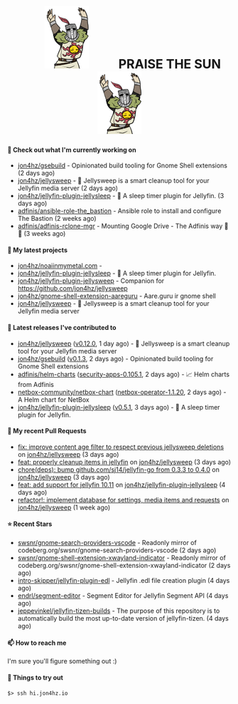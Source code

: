 <h1 align="center">
  <img src="./assets/praise-the-sun.gif" width="100" alt="PRAISE THE SUN" style="margin: 0 60px;"/>
  PRAISE THE SUN
  <img src="./assets/praise-the-sun.gif" width="100" alt="PRAISE THE SUN" style="margin: 0 60px;"/>
</h1>

#### 👷 Check out what I'm currently working on

- [jon4hz/gsebuild](https://github.com/jon4hz/gsebuild) - Opinionated build tooling for Gnome Shell extensions (2 days ago)
- [jon4hz/jellysweep](https://github.com/jon4hz/jellysweep) - 🧹 Jellysweep is a smart cleanup tool for your Jellyfin media server (2 days ago)
- [jon4hz/jellyfin-plugin-jellysleep](https://github.com/jon4hz/jellyfin-plugin-jellysleep) - 🌙 A sleep timer plugin for Jellyfin. (3 days ago)
- [adfinis/ansible-role-the_bastion](https://github.com/adfinis/ansible-role-the_bastion) - Ansible role to install and configure The Bastion (2 weeks ago)
- [adfinis/adfinis-rclone-mgr](https://github.com/adfinis/adfinis-rclone-mgr) - Mounting Google Drive - The Adfinis way 🧙✨ (3 weeks ago)

#### 🌱 My latest projects

- [jon4hz/noaiinmymetal.com](https://github.com/jon4hz/noaiinmymetal.com) - 
- [jon4hz/jellyfin-plugin-jellysleep](https://github.com/jon4hz/jellyfin-plugin-jellysleep) - 🌙 A sleep timer plugin for Jellyfin.
- [jon4hz/jellyfin-plugin-jellysweep](https://github.com/jon4hz/jellyfin-plugin-jellysweep) - Companion for https://github.com/jon4hz/jellysweep
- [jon4hz/gnome-shell-extension-aareguru](https://github.com/jon4hz/gnome-shell-extension-aareguru) - Aare.guru ir gnome shell
- [jon4hz/jellysweep](https://github.com/jon4hz/jellysweep) - 🧹 Jellysweep is a smart cleanup tool for your Jellyfin media server

#### 🔭 Latest releases I've contributed to

- [jon4hz/jellysweep](https://github.com/jon4hz/jellysweep) ([v0.12.0](https://github.com/jon4hz/jellysweep/releases/tag/v0.12.0), 1 day ago) - 🧹 Jellysweep is a smart cleanup tool for your Jellyfin media server
- [jon4hz/gsebuild](https://github.com/jon4hz/gsebuild) ([v0.1.3](https://github.com/jon4hz/gsebuild/releases/tag/v0.1.3), 2 days ago) - Opinionated build tooling for Gnome Shell extensions
- [adfinis/helm-charts](https://github.com/adfinis/helm-charts) ([security-apps-0.105.1](https://github.com/adfinis/helm-charts/releases/tag/security-apps-0.105.1), 2 days ago) - 📈 Helm charts from Adfinis
- [netbox-community/netbox-chart](https://github.com/netbox-community/netbox-chart) ([netbox-operator-1.1.20](https://github.com/netbox-community/netbox-chart/releases/tag/netbox-operator-1.1.20), 2 days ago) - A Helm chart for NetBox
- [jon4hz/jellyfin-plugin-jellysleep](https://github.com/jon4hz/jellyfin-plugin-jellysleep) ([v0.5.1](https://github.com/jon4hz/jellyfin-plugin-jellysleep/releases/tag/v0.5.1), 3 days ago) - 🌙 A sleep timer plugin for Jellyfin.

#### 🔨 My recent Pull Requests

- [fix: improve content age filter to respect previous jellysweep deletions](https://github.com/jon4hz/jellysweep/pull/154) on [jon4hz/jellysweep](https://github.com/jon4hz/jellysweep) (3 days ago)
- [feat: properly cleanup items in jellyfin](https://github.com/jon4hz/jellysweep/pull/153) on [jon4hz/jellysweep](https://github.com/jon4hz/jellysweep) (3 days ago)
- [chore(deps): bump github.com/sj14/jellyfin-go from 0.3.3 to 0.4.0](https://github.com/jon4hz/jellysweep/pull/152) on [jon4hz/jellysweep](https://github.com/jon4hz/jellysweep) (3 days ago)
- [feat: add support for jellyfin 10.11](https://github.com/jon4hz/jellyfin-plugin-jellysleep/pull/12) on [jon4hz/jellyfin-plugin-jellysleep](https://github.com/jon4hz/jellyfin-plugin-jellysleep) (4 days ago)
- [refactor!: implement database for settings, media items and requests](https://github.com/jon4hz/jellysweep/pull/133) on [jon4hz/jellysweep](https://github.com/jon4hz/jellysweep) (1 week ago)

#### ⭐ Recent Stars

- [swsnr/gnome-search-providers-vscode](https://github.com/swsnr/gnome-search-providers-vscode) - Readonly mirror of codeberg.org/swsnr/gnome-search-providers-vscode (2 days ago)
- [swsnr/gnome-shell-extension-xwayland-indicator](https://github.com/swsnr/gnome-shell-extension-xwayland-indicator) - Readonly mirror of codeberg.org/swsnr/gnome-shell-extension-xwayland-indicator (2 days ago)
- [intro-skipper/jellyfin-plugin-edl](https://github.com/intro-skipper/jellyfin-plugin-edl) - Jellyfin .edl file creation plugin (4 days ago)
- [endrl/segment-editor](https://github.com/endrl/segment-editor) - Segment Editor for Jellyfin Segment API (4 days ago)
- [jeppevinkel/jellyfin-tizen-builds](https://github.com/jeppevinkel/jellyfin-tizen-builds) - The purpose of this repository is to automatically build the most up-to-date version of jellyfin-tizen. (4 days ago)

#### 📫 How to reach me
I'm sure you'll figure something out :)

#### 👀 Things to try out
```
$> ssh hi.jon4hz.io
```